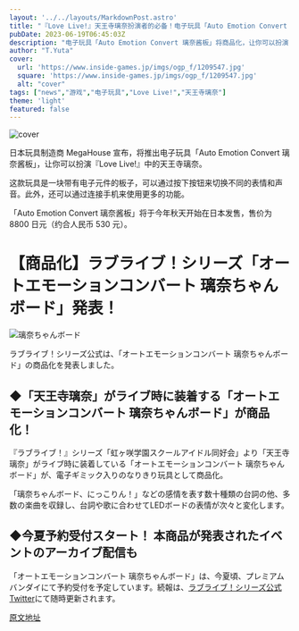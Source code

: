 ```yaml
---
layout: '../../layouts/MarkdownPost.astro'
title: "『Love Live!』天王寺璃奈扮演者的必备！电子玩具「Auto Emotion Convert 璃奈酱板」将商品化"
pubDate: 2023-06-19T06:45:03Z
description: "电子玩具「Auto Emotion Convert 璃奈酱板」将商品化，让你可以扮演『Love Live!』中的天王寺璃奈。"
author: "T.Yuta"
cover:
  url: 'https://www.inside-games.jp/imgs/ogp_f/1209547.jpg'
  square: 'https://www.inside-games.jp/imgs/ogp_f/1209547.jpg'
  alt: "cover"
tags: ["news","游戏","电子玩具","Love Live!","天王寺璃奈"]
theme: 'light'
featured: false
---
```


![cover](https://www.inside-games.jp/imgs/ogp_f/1209547.jpg)

日本玩具制造商 MegaHouse 宣布，将推出电子玩具「Auto Emotion Convert 璃奈酱板」，让你可以扮演『Love Live!』中的天王寺璃奈。

这款玩具是一块带有电子元件的板子，可以通过按下按钮来切换不同的表情和声音。此外，还可以通过连接手机来使用更多的功能。

「Auto Emotion Convert 璃奈酱板」将于今年秋天开始在日本发售，售价为 8800 日元（约合人民币 530 元）。

# 【商品化】ラブライブ！シリーズ「オートエモーションコンバート 璃奈ちゃんボード」発表！

![璃奈ちゃんボード](https://www.inside-games.jp/imgs/zoom/1209547.jpg)

ラブライブ！シリーズ公式は、「オートエモーションコンバート 璃奈ちゃんボード」の商品化を発表しました。

## ◆「天王寺璃奈」がライブ時に装着する「オートエモーションコンバート 璃奈ちゃんボード」が商品化！

『ラブライブ！』シリーズ「虹ヶ咲学園スクールアイドル同好会」より「天王寺璃奈」がライブ時に装着している「オートエモーションコンバート 璃奈ちゃんボード」が、電子ギミック入りのなりきり玩具として商品化。

「璃奈ちゃんボード、にっこりん！」などの感情を表す数十種類の台詞の他、多数の楽曲を収録し、台詞や歌に合わせてLEDボードの表情が次々と変化します。

## ◆今夏予約受付スタート！ 本商品が発表されたイベントのアーカイブ配信も

「オートエモーションコンバート 璃奈ちゃんボード」は、今夏頃、プレミアムバンダイにて予約受付を予定しています。続報は、[ラブライブ！シリーズ公式Twitter](https://twitter.com/LoveLive_staff/status/1670317972924297216?s=20)にて随時更新されます。

  [原文地址](https://www.inside-games.jp/article/2023/06/19/146645.html)